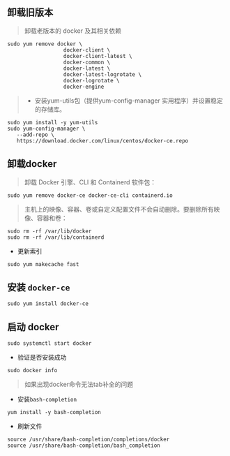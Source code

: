 ## 卸载旧版本
> 卸载老版本的 docker 及其相关依赖
```shell script
sudo yum remove docker \
                  docker-client \
                  docker-client-latest \
                  docker-common \
                  docker-latest \
                  docker-latest-logrotate \
                  docker-logrotate \
                  docker-engine
```

> - 安装yum-utils包（提供yum-config-manager 实用程序）并设置稳定的存储库。
```shell script
sudo yum install -y yum-utils
sudo yum-config-manager \
   --add-repo \
   https://download.docker.com/linux/centos/docker-ce.repo
```

## 卸载docker
> 卸载 Docker 引擎、CLI 和 Containerd 软件包：
```shell script
sudo yum remove docker-ce docker-ce-cli containerd.io
```
> 主机上的映像、容器、卷或自定义配置文件不会自动删除。要删除所有映像、容器和卷：
```shell script
sudo rm -rf /var/lib/docker
sudo rm -rf /var/lib/containerd
```

- 更新索引
```shell script
sudo yum makecache fast
```
## 安装 `docker-ce`
```shell script
sudo yum install docker-ce
```

## 启动 docker
```shell script
sudo systemctl start docker
```

-  验证是否安装成功
```shell script
sudo docker info
```
> 如果出现docker命令无法tab补全的问题
- 安装`bash-completion`
```shell script
yum install -y bash-completion
```
- 刷新文件
```shell script
source /usr/share/bash-completion/completions/docker
source /usr/share/bash-completion/bash_completion
```